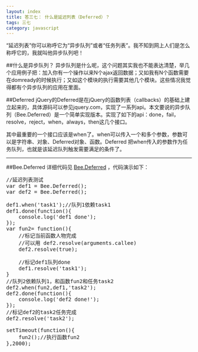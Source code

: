 ```yaml
---
layout: index
title: 答三七： 什么是延迟列表（Deferred）？ 
tags: 三七
category: javascript
---
```


“延迟列表”你可以称呼它为“异步队列”或者“任务列表”。我不知到网上人们是怎么称呼它的，我就叫他异步队列吧！

##什么是异步队列？
异步队列是什么呢，这个问题其实我也不能表达清楚，举几个应用例子把：加入你有一个操作以来N个ajax返回数据；又如我有N个函数需要在domready的时候执行；又如这个模块的执行需要其他几个模块。这些情况我觉得都有个异步队列的应用在里面。

##Deferred
jQuery的Deferred是在jQuery的函数列表（callbacks）的基础上建立起来的，具体源码可以参见jquery.com，实现了一系列api。本文要说的异步队列（Bee.Deferred）是一个简单实现版本。实现了如下的api：done，fail，resolve，reject，when，always，then这几个接口。

其中最重要的一个接口应该是when了。when可以传入一个和多个参数，参数可以是字符串、对象、Deferred对象、函数。Deferred 把when传入的参数作为任务队列，也就是该延迟队列触发需要满足的条件了。

---

##Bee.Deferred
详细代码见 [Bee.Deferred](http://github.com/CNEYE/Bee/Bee.js) ，代码演示如下：

<pre class="jscript">
//延迟列表测试
var def1 = Bee.Deferred();
var def2 = Bee.Deferred();
			
def1.when('task1');//队列1依赖task1
def1.done(function(){
	console.log('def1 done');
});
var fun2= function(){
	//标记当前函数人物完成
	//可以用 def2.resolve(arguments.callee)
	def2.resolve(true);
		
	//标记def1队列done
	def1.resolve('task1');
}
//队列2依赖队列1，和函数fun2和任务task2		
def2.when(fun2,def1,'task2');
def2.done(function(){
	console.log('def2 done!');
});
//标记def2的task2任务完成
def2.resolve('task2');
		
setTimeout(function(){
	fun2();//执行函数fun2
},2000);
</pre>
